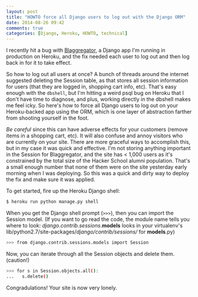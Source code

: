 ```yaml
---
layout: post
title: "HOWTO force all Django users to log out with the Django ORM"
date: 2014-08-26 09:42
comments: true
categories: [Django, Heroku, HOWTO, technical]
---
```


I recently hit a bug with [Blaggregator](http://blaggregator.us), a Django app I'm running in production on Heroku, and the fix needed each user to log out and then log back in for it to take effect. 

So how to log out all users at once? A bunch of threads around the internet suggested deleting the Session table, as that stores all session information for users (that they are logged in, shopping cart info, etc). That's easy enough with the `dbshell`, but I'm hitting a weird psql bug on Heroku that I don't have time to diagnose, and plus, working directly in the dbshell makes me feel icky. So here's how to force all Django users to log out on your Heroku-backed app using the ORM, which is one layer of abstraction farther from shooting yourself in the foot.

*Be careful* since this can have adverse effects for your customers (remove items in a shopping cart, etc). It will also confuse and annoy visitors who are currently on your site. There are more graceful ways to accomplish this, but in my case it was quick and effective. I'm not storing anything important in the Session for Blaggregator, and the site has < 1,000 users as it's constrained by the total size of the Hacker School alumni population. That's a small enough number that none of them were on the site yesterday early morning when I was deploying. So this was a quick and dirty way to deploy the fix and make sure it was applied.

To get started, fire up the Heroku Django shell: 

``` bash
$ heroku run python manage.py shell
```

When you get the Django shell prompt (`>>>`), then you can import the Session model. (If you want to go read the code, the module name tells you where to look: *django.contrib.sessions*.**models** looks in your virtualenv's lib/python2.7/site-packages/*django/contrib/sessions/* for **models**.py)

``` bash
>>> from django.contrib.sessions.models import Session
```

Now, you can iterate through all the Session objects and delete them. (caution!)

``` bash
>>> for s in Session.objects.all():
...   s.delete()
```

Congradulations!  Your site is now very lonely. 

